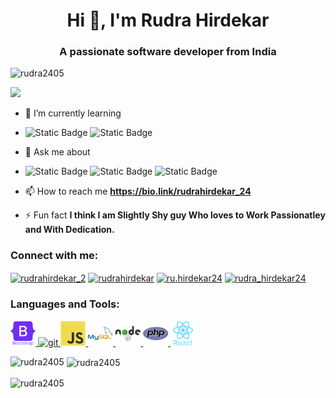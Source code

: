 <h1 align="center">Hi 👋, I'm Rudra Hirdekar</h1>
<h3 align="center">A passionate software developer from India</h3>

<p align="left"> <img src="https://komarev.com/ghpvc/?username=rudra2405&label=Profile%20views&color=0e75b6&style=flat" alt="rudra2405" /> </p>
<p align='left'><img src="https://img.shields.io/github/followers/rudra2405?style=for-the-badge&logo=github"></p>


- 🌱 I’m currently learning
- 
   ![Static Badge](https://img.shields.io/badge/React-61DBFB?style=for-the-badge&logo=react&logoColor=blue&labelColor=black) ![Static Badge](https://img.shields.io/badge/NodeJS-%23006600?style=for-the-badge&logo=mongodb&logoColor=blue&labelColor=black)


- 💬 Ask me about
- ![Static Badge](https://img.shields.io/badge/Javascript-%23FF9E0F?style=for-the-badge&logo=Javascript&logoColor=red&labelColor=black) ![Static Badge](https://img.shields.io/badge/PHP-%23004088?style=for-the-badge&logo=PHP&logoColor=blue&labelColor=black) ![Static Badge](https://img.shields.io/badge/React-61DBFB?style=for-the-badge&logo=react&logoColor=blue&labelColor=black)



- 📫 How to reach me **https://bio.link/rudrahirdekar_24**

- ⚡ Fun fact **I think I am Slightly Shy guy Who loves to Work Passionatley and With Dedication.**

<h3 align="left">Connect with me:</h3>
<p align="left">
<a href="https://twitter.com/rudrahirdekar_2" target="blank"><img align="center" src="https://raw.githubusercontent.com/rahuldkjain/github-profile-readme-generator/master/src/images/icons/Social/twitter.svg" alt="rudrahirdekar_2" height="30" width="40" /></a>
<a href="https://linkedin.com/in/rudrahirdekar" target="blank"><img align="center" src="https://raw.githubusercontent.com/rahuldkjain/github-profile-readme-generator/master/src/images/icons/Social/linked-in-alt.svg" alt="rudrahirdekar" height="30" width="40" /></a>
<a href="https://fb.com/ru.hirdekar24" target="blank"><img align="center" src="https://raw.githubusercontent.com/rahuldkjain/github-profile-readme-generator/master/src/images/icons/Social/facebook.svg" alt="ru.hirdekar24" height="30" width="40" /></a>
<a href="https://instagram.com/rudra_hirdekar24" target="blank"><img align="center" src="https://raw.githubusercontent.com/rahuldkjain/github-profile-readme-generator/master/src/images/icons/Social/instagram.svg" alt="rudra_hirdekar24" height="30" width="40" /></a>
</p>

<h3 align="left">Languages and Tools:</h3>
<p align="left"> <a href="https://getbootstrap.com" target="_blank" rel="noreferrer"> <img src="https://raw.githubusercontent.com/devicons/devicon/master/icons/bootstrap/bootstrap-plain-wordmark.svg" alt="bootstrap" width="40" height="40"/> </a> <a href="https://git-scm.com/" target="_blank" rel="noreferrer"> <img src="https://www.vectorlogo.zone/logos/git-scm/git-scm-icon.svg" alt="git" width="40" height="40"/> </a> <a href="https://developer.mozilla.org/en-US/docs/Web/JavaScript" target="_blank" rel="noreferrer"> <img src="https://raw.githubusercontent.com/devicons/devicon/master/icons/javascript/javascript-original.svg" alt="javascript" width="40" height="40"/> </a> <a href="https://www.mysql.com/" target="_blank" rel="noreferrer"> <img src="https://raw.githubusercontent.com/devicons/devicon/master/icons/mysql/mysql-original-wordmark.svg" alt="mysql" width="40" height="40"/> </a> <a href="https://nodejs.org" target="_blank" rel="noreferrer"> <img src="https://raw.githubusercontent.com/devicons/devicon/master/icons/nodejs/nodejs-original-wordmark.svg" alt="nodejs" width="40" height="40"/> </a> <a href="https://www.php.net" target="_blank" rel="noreferrer"> <img src="https://raw.githubusercontent.com/devicons/devicon/master/icons/php/php-original.svg" alt="php" width="40" height="40"/> </a> <a href="https://reactjs.org/" target="_blank" rel="noreferrer"> <img src="https://raw.githubusercontent.com/devicons/devicon/master/icons/react/react-original-wordmark.svg" alt="react" width="40" height="40"/> </a> </p>

<p><img align="left" src="https://github-readme-stats.vercel.app/api/top-langs?username=rudra2405&show_icons=true&locale=en&layout=compact" alt="rudra2405" /></p>

<p>&nbsp;<img align="center" src="https://github-readme-stats.vercel.app/api?username=rudra2405&show_icons=true&locale=en" alt="rudra2405" /></p>

<p><img align="center" src="https://github-readme-streak-stats.herokuapp.com/?user=rudra2405&" alt="rudra2405" /></p>
